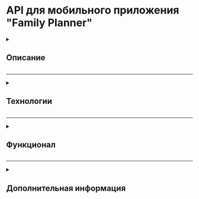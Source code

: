 # API для мобильного приложения "Family Planner" 

<details>
<summary>

## Описание

</summary>

***Мобильное приложение "Family Planner" позволяет создавать календари, различные списки (todo списки, списки покупок и др.), планировать события, в том числе
регулярные. Основная фишка - возможность совместного использования членами семьи (или группы), делегирование задач.***

</details>

___

<details>
<summary>

## Технологии

</summary>

### REST API
*Django Rest Framework, база данных PostgreSQL*

### Документация
*Swagger*

### Кэширование
*Redis*

### Очереди задач
*Celery, Redis*

### Тестирование
*PyTest*

### Деплой
*Docker Compose, Gunicorn, Nginx*

</details>

___

<details>
<summary>

## Функционал

</summary>

***1. Работа с пользователями***

- *Авторизация пользователя через Яндекс*
- *Авторизация пользователя через VK ID*
- *Авторизация пользователя по адресу электронной почты*
- *Регистрация пользователя с подтверждением через код, высылаемый на электронную почту*
- *Восстановление пароля пользователя*
- *Получение данных профиля пользователя*
- *Изменение данных профиля пользователя*
- *Удаление профиля пользователя*

***2. Работа с группами (семьями) пользователей***

- *Создание группы*
- *Изменение данных группы*
- *Удаление группы*
- *Добавление участников в группу*
- *Добавление участника в группу по приглашению*
- *Изменение данных участника группы*
- *Удаление участника из группы*
- *Получение всех групп пользователя*
- *Получение всех участников группы*




</details>

___

<details>
<summary>

## Дополнительная информация

</summary>


</details>